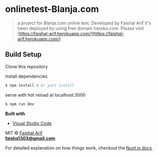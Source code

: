 # onlinetest-Blanja.com
> a project for Blanja.com online test. Developed by Faishal Arif
It's been deployed by using free domain heroku.com. Please visit [https://faishal-arif.herokuapp.com/](https://faishal-arif.herokuapp.com/)

## Build Setup

Clone this repository


install dependencies
``` bash
$ npm install # Or yarn install

```

serve with hot reload at localhost:3000
``` bash
$ npm run dev

```

<b>Built with</b>
- [Visual Studio Code](https://code.visualstudio.com)

MIT © [Faishal Arif]()
<br>
**faisha1303@gmail.com**

For detailed explanation on how things work, checkout the [Nuxt.js docs](https://github.com/nuxt/nuxt.js).

